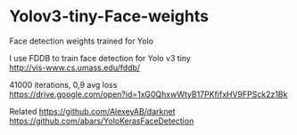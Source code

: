 # Yolov3-tiny-Face-weights
Face detection weights trained for Yolo

I use FDDB to train face detection for Yolo v3 tiny <br>
http://vis-www.cs.umass.edu/fddb/

41000 iterations, 0,9 avg loss <br>
https://drive.google.com/open?id=1xG0QhxwWtyB17PKfifxHV9FPSck2z1Bk


Related
https://github.com/AlexeyAB/darknet
https://github.com/abars/YoloKerasFaceDetection
